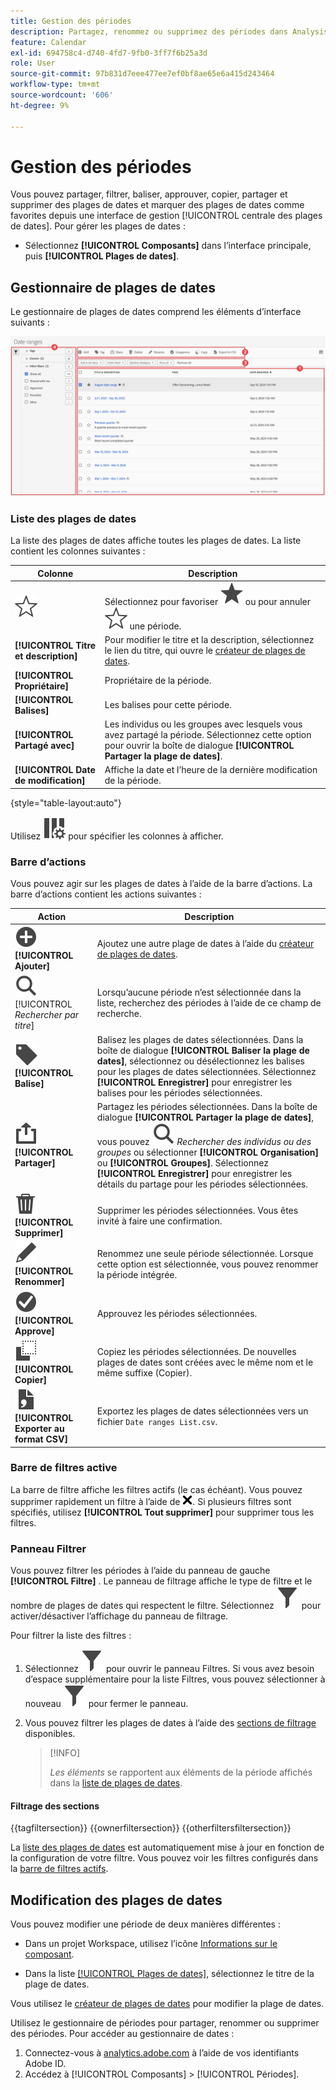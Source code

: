 ```yaml
---
title: Gestion des périodes
description: Partagez, renommez ou supprimez des périodes dans Analysis Workspace.
feature: Calendar
exl-id: 694758c4-d740-4fd7-9fb0-3ff7f6b25a3d
role: User
source-git-commit: 97b831d7eee477ee7ef0bf8ae65e6a415d243464
workflow-type: tm+mt
source-wordcount: '606'
ht-degree: 9%

---
```


# Gestion des périodes


Vous pouvez partager, filtrer, baliser, approuver, copier, partager et supprimer des plages de dates et marquer des plages de dates comme favorites depuis une interface de gestion [!UICONTROL  centrale des plages de dates]. Pour gérer les plages de dates :

* Sélectionnez **[!UICONTROL Composants]** dans l’interface principale, puis **[!UICONTROL Plages de dates]**.


## Gestionnaire de plages de dates

Le gestionnaire de plages de dates comprend les éléments d’interface suivants :

![Interface des plages de dates](assets/date-ranges-manager.png)

### Liste des plages de dates

La liste des plages de dates affiche toutes les plages de dates. La liste contient les colonnes suivantes :

| Colonne | Description |
| --- | --- | 
| ![StarOutline](/help/assets/icons/StarOutline.svg) | Sélectionnez pour favoriser ![Star](/help/assets/icons/Star.svg) ou pour annuler ![StarOutline](/help/assets/icons/StarOutline.svg) une période. |
| **[!UICONTROL Titre et description]** | Pour modifier le titre et la description, sélectionnez le lien du titre, qui ouvre le [créateur de plages de dates](/help/components/date-ranges/create.md#date-range-builder). |
| **[!UICONTROL Propriétaire]** | Propriétaire de la période. |
| **[!UICONTROL Balises]** | Les balises pour cette période. |
| **[!UICONTROL Partagé avec]** | Les individus ou les groupes avec lesquels vous avez partagé la période. Sélectionnez cette option pour ouvrir la boîte de dialogue **[!UICONTROL Partager la plage de dates]**. |
| **[!UICONTROL Date de modification]** | Affiche la date et l’heure de la dernière modification de la période. |

{style="table-layout:auto"}

Utilisez ![ColumnSetting](/help/assets/icons/ColumnSetting.svg) pour spécifier les colonnes à afficher.

### Barre d’actions

Vous pouvez agir sur les plages de dates à l’aide de la barre d’actions. La barre d’actions contient les actions suivantes :

| Action | Description |
|---|---|
| ![AddCircle](/help/assets/icons/AddCircle.svg) **[!UICONTROL Ajouter]** | Ajoutez une autre plage de dates à l’aide du [créateur de plages de dates](create.md#date-range-builder). |
| ![Rechercher](/help/assets/icons/Search.svg) [!UICONTROL *Rechercher par titre*] | Lorsqu’aucune période n’est sélectionnée dans la liste, recherchez des périodes à l’aide de ce champ de recherche. |
| ![Libellé](/help/assets/icons/Label.svg) **[!UICONTROL Balise]** | Balisez les plages de dates sélectionnées. Dans la boîte de dialogue **[!UICONTROL Baliser la plage de dates]**, sélectionnez ou désélectionnez les balises pour les plages de dates sélectionnées. Sélectionnez **[!UICONTROL Enregistrer]** pour enregistrer les balises pour les périodes sélectionnées. |
| ![Partager](/help/assets/icons/ShareAlt.svg) **[!UICONTROL Partager]** | Partagez les périodes sélectionnées. Dans la boîte de dialogue **[!UICONTROL Partager la plage de dates]**, vous pouvez ![Rechercher](/help/assets/icons/Search.svg) *Rechercher des individus ou des groupes* ou sélectionner **[!UICONTROL Organisation]** ou **[!UICONTROL Groupes]**. Sélectionnez **[!UICONTROL Enregistrer]** pour enregistrer les détails du partage pour les périodes sélectionnées. |
| ![Supprimer](/help/assets/icons/Delete.svg) **[!UICONTROL Supprimer]** | Supprimer les périodes sélectionnées. Vous êtes invité à faire une confirmation. |
| ![Modifier](/help/assets/icons/Edit.svg) **[!UICONTROL Renommer]** | Renommez une seule période sélectionnée. Lorsque cette option est sélectionnée, vous pouvez renommer la période intégrée. |
| ![CheckmarkCircle](/help/assets/icons/CheckmarkCircle.svg) **[!UICONTROL Approve]** | Approuvez les périodes sélectionnées. |
| ![Copier](/help/assets/icons/Copy.svg) **[!UICONTROL Copier]** | Copiez les périodes sélectionnées. De nouvelles plages de dates sont créées avec le même nom et le même suffixe (Copier). |
| ![FileCSV](/help/assets/icons/FileCSV.svg) **[!UICONTROL Exporter au format CSV]** | Exportez les plages de dates sélectionnées vers un fichier `Date ranges List.csv`. |

### Barre de filtres active

La barre de filtre affiche les filtres actifs (le cas échéant). Vous pouvez supprimer rapidement un filtre à l’aide de ![CrossSize75](/help/assets/icons/CrossSize75.svg). Si plusieurs filtres sont spécifiés, utilisez **[!UICONTROL Tout supprimer]** pour supprimer tous les filtres.

### Panneau Filtrer

Vous pouvez filtrer les périodes à l’aide du panneau de gauche **[!UICONTROL Filtre]** . Le panneau de filtrage affiche le type de filtre et le nombre de plages de dates qui respectent le filtre. Sélectionnez ![Filtre](/help/assets/icons/Filter.svg) pour activer/désactiver l’affichage du panneau de filtrage.

Pour filtrer la liste des filtres :

1. Sélectionnez ![Filter](/help/assets/icons/Filter.svg) pour ouvrir le panneau Filtres. Si vous avez besoin d’espace supplémentaire pour la liste Filtres, vous pouvez sélectionner à nouveau ![Filtre](/help/assets/icons/Filter.svg) pour fermer le panneau.
1. Vous pouvez filtrer les plages de dates à l’aide des [sections de filtrage](#filter-sections) disponibles.

   >[!INFO]
   >
   >*Les éléments* se rapportent aux éléments de la période affichés dans la [liste de plages de dates](#date-ranges-list).
   > 

#### Filtrage des sections

{{tagfiltersection}}
{{ownerfiltersection}}
{{otherfiltersfiltersection}}


La [liste des plages de dates](#date-ranges-list) est automatiquement mise à jour en fonction de la configuration de votre filtre. Vous pouvez voir les filtres configurés dans la [barre de filtres actifs](#active-filter-bar).


## Modification des plages de dates

Vous pouvez modifier une période de deux manières différentes :

* Dans un projet Workspace, utilisez l’icône [Informations sur le composant](/help/components/use-components-in-workspace.md#component-info).

* Dans la liste [[!UICONTROL Plages de dates]](#date-ranges-list), sélectionnez le titre de la plage de dates.

Vous utilisez le [créateur de plages de dates](/help/components/date-ranges/create.md#date-range-builder) pour modifier la plage de dates.




Utilisez le gestionnaire de périodes pour partager, renommer ou supprimer des périodes. Pour accéder au gestionnaire de dates :

1. Connectez-vous à [analytics.adobe.com](https://analytics.adobe.com) à lʼaide de vos identifiants Adobe ID.
1. Accédez à [!UICONTROL Composants] > [!UICONTROL Périodes].


<!--

## Interface

![Date Ranges with Example range highlighted.](../assets/date-range-ui.png)

The date range manager includes the following options:

* **Add**: Create a new date range. See [create a date range](create.md) for more information.
* **Search by title**: Search for a date range by title. Results are filtered based on text entered here.
* **Filter**: Filter date ranges using the left column. You can filter by custom tag, owner, created by you, your favorites, approved, or shared with you. You can also search for desired filters.
* **Favorite**: Click the ![star](../assets/star.png) icon next to a date range to add it to your favorites.
* **Customize columns**: Click the ![columns](../assets/columns.png) icon to show or hide columns in the date range manager.

Click the checkbox next to one or more date ranges for more options.

* **Tag**: Apply a tag to all selected date ranges. Tags help you organize date ranges, and let you filter them using the left column.
* **Share**: Share a date range to other Experience Cloud users. If you are a product administrator, you can also share to the entire organization or groups. Date ranges that are shared to other users in your organization include a ![shared](../assets/shared.png) icon next to the title.
* **Delete**: Permanently delete the selected date range(s).
* **Rename**: If a single date range is selected, you can change its title.
* **Approve**: If you are a product admin, you can add a stamp of approval to a date range. Approved date ranges inform users in your organization that they are 'official', differentiating them from date ranges created by other users in your organization. Approved date ranges include a ![approved](../assets/approved.png) icon next to the title.
* **Unapprove**: If you are a product admin and select a date range that is already approved, you can unapprove it.
* **Copy**: Create a copy of the selected date range(s). Copying date ranges appends `(Copy)` to the end of the title of the newly copied date range(s).
* **Export to CSV**: Exports all selected date ranges into a CSV file. Columns in the resulting CSV file include all visible columns in the date range manager.
-->